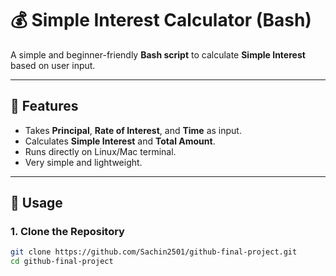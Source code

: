 # 💰 Simple Interest Calculator (Bash)

A simple and beginner-friendly **Bash script** to calculate **Simple Interest** based on user input.

---

## 📌 Features
- Takes **Principal**, **Rate of Interest**, and **Time** as input.
- Calculates **Simple Interest** and **Total Amount**.
- Runs directly on Linux/Mac terminal.
- Very simple and lightweight.

---

## 🚀 Usage

### 1. Clone the Repository
```bash
git clone https://github.com/Sachin2501/github-final-project.git
cd github-final-project
